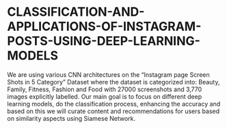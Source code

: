 # CLASSIFICATION-AND-APPLICATIONS-OF-INSTAGRAM-POSTS-USING-DEEP-LEARNING-MODELS

We are using various CNN architectures on the “Instagram page Screen Shots
in 5 Category” Dataset where the dataset is categorized into: Beauty, Family, Fitness, Fashion
and Food with 27000 screenshots and 3,770 images explicitly labelled. Our main goal is to
focus on different deep learning models, do the classification process, enhancing the accuracy
and based on this we will curate content and recommendations for users based on similarity aspects using Siamese Network.
